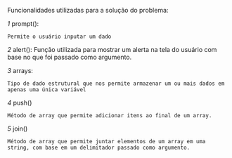 Funcionalidades utilizadas para a solução do problema:


*1* prompt():

    Permite o usuário inputar um dado



*2* alert():
    Função utilizada para mostrar um alerta na tela do usuário com base no que foi passado como argumento.

*3* arrays:

    Tipo de dado estrutural que nos permite armazenar um ou mais dados em apenas uma única variável

*4* push()

    Método de array que permite adicionar itens ao final de um array.


*5* join() 

    Método de array que permite juntar elementos de um array em uma string, com base em um delimitador passado como argumento.




